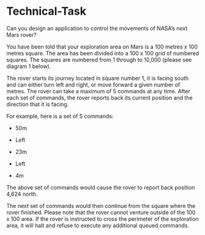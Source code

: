 # Technical-Task


Can you design an application to control the movements of NASA’s next Mars rover?

You have been told that your exploration area on Mars is a 100 metres x 100 metres square.  The area has been divided into a 100 x 100 grid of numbered squares.  The squares are numbered from 1 through to 10,000 (please see diagram 1 below).

The rover starts its journey located in square number 1, it is facing south and can either turn left and right, or move forward a given number of metres.  The rover can take a maximum of 5 commands at any time.  After each set of commands, the rover reports back its current position and the direction that it is facing.

For example, here is a set of 5 commands:

- 50m

- Left

- 23m

- Left

- 4m

The above set of commands would cause the rover to report back position 4,624 north.

The next set of commands would then continue from the square where the rover finished. Please note that the rover cannot venture outside of the 100 x 100 area.  If the rover is instructed to cross the perimeter of the exploration area, it will halt and refuse to execute any additional queued commands.
